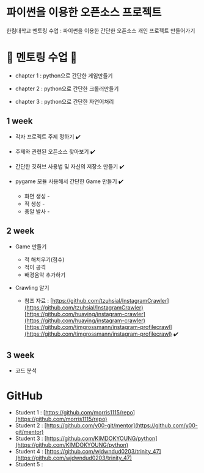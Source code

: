 # 파이썬을 이용한 오픈소스 프로젝트

한림대학교 멘토링 수업 : 파이썬을 이용한 간단한 오픈소스 개인 프로젝트 만들어가기

# 🏃 멘토링 수업 🏃

- chapter 1 : python으로 간단한 게임만들기

- chapter 2 : python으로 간단한 크롤러만들기

- chapter 3 : python으로 간단한 자연어처리

## 1 week 

- 각자 프로젝트 주제 정하기 ✔️

- 주제와 관련된 오픈소스 찾아보기 ✔️

- 간단한 깃허브 사용법 및 자신의 저장소 만들기 ✔️

- pygame 모듈 사용해서 간단한 Game 만들기 ✔️
  + 화면 생성 -
  + 적 생성 -
  + 총알 발사 -

## 2 week
- Game 만들기
  + 적 해치우기(점수)
  + 적이 공격
  + 배경음악 추가하기

- Crawling 알기
  + 참조 자료 : 
  [https://github.com/tzuhsial/InstagramCrawler](https://github.com/tzuhsial/InstagramCrawler)
  [https://github.com/huaying/instagram-crawler](https://github.com/huaying/instagram-crawler)
  [https://github.com/timgrossmann/instagram-profilecrawl](https://github.com/timgrossmann/instagram-profilecrawl) ✔️

## 3 week
- 코드 분석

# GitHub 
- Student 1 : [https://github.com/morris1115/repo](https://github.com/morris1115/repo)
- Student 2 : [https://github.com/y00-git/mentor](https://github.com/y00-git/mentor)
- Student 3 : [https://github.com/KIMDOKYOUNG/python](https://github.com/KIMDOKYOUNG/python)
- Student 4 : [https://github.com/wjdwndud0203/trinity_47](https://github.com/wjdwndud0203/trinity_47)
- Student 5 : []()
